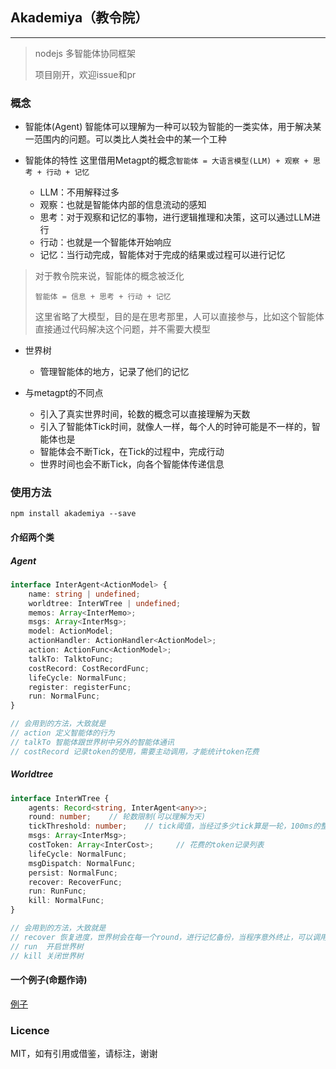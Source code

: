 ## Akademiya（教令院）
---
> nodejs 多智能体协同框架
> 
> 项目刚开，欢迎issue和pr

### 概念
- 智能体(Agent)
智能体可以理解为一种可以较为智能的一类实体，用于解决某一范围内的问题。可以类比人类社会中的某一个工种

- 智能体的特性
这里借用Metagpt的概念`智能体 = 大语言模型(LLM) + 观察 + 思考 + 行动 + 记忆`
    - LLM：不用解释过多
    - 观察：也就是智能体内部的信息流动的感知
    - 思考：对于观察和记忆的事物，进行逻辑推理和决策，这可以通过LLM进行
    - 行动：也就是一个智能体开始响应
    - 记忆：当行动完成，智能体对于完成的结果或过程可以进行记忆
> 对于教令院来说，智能体的概念被泛化
> 
> `智能体 = 信息 + 思考 + 行动 + 记忆`
> 
> 这里省略了大模型，目的是在思考那里，人可以直接参与，比如这个智能体直接通过代码解决这个问题，并不需要大模型

- 世界树
  - 管理智能体的地方，记录了他们的记忆

- 与metagpt的不同点
  - 引入了真实世界时间，轮数的概念可以直接理解为天数
  - 引入了智能体Tick时间，就像人一样，每个人的时钟可能是不一样的，智能体也是
  - 智能体会不断Tick，在Tick的过程中，完成行动
  - 世界时间也会不断Tick，向各个智能体传递信息

### 使用方法
```
npm install akademiya --save
```

#### 介绍两个类

##### Agent
```typescript
interface InterAgent<ActionModel> {
    name: string | undefined;
    worldtree: InterWTree | undefined;
    memos: Array<InterMemo>;
    msgs: Array<InterMsg>;
    model: ActionModel;
    actionHandler: ActionHandler<ActionModel>;
    action: ActionFunc<ActionModel>;
    talkTo: TalktoFunc;
    costRecord: CostRecordFunc;
    lifeCycle: NormalFunc;
    register: registerFunc;
    run: NormalFunc;
}

// 会用到的方法，大致就是
// action 定义智能体的行为
// talkTo 智能体跟世界树中另外的智能体通讯
// costRecord 记录token的使用，需要主动调用，才能统计token花费
```

##### Worldtree
```typescript
interface InterWTree {
    agents: Record<string, InterAgent<any>>;
    round: number;    // 轮数限制(可以理解为天)
    tickThreshold: number;    // tick阈值，当经过多少tick算是一轮，100ms的整数倍
    msgs: Array<InterMsg>;
    costToken: Array<InterCost>;     // 花费的token记录列表
    lifeCycle: NormalFunc;
    msgDispatch: NormalFunc;
    persist: NormalFunc;
    recover: RecoverFunc;
    run: RunFunc;
    kill: NormalFunc;
}

// 会用到的方法，大致就是
// recover 恢复进度，世界树会在每一个round，进行记忆备份，当程序意外终止，可以调用这个方法，把记忆的json传进去即可
// run  开启世界树
// kill 关闭世界树
```

#### 一个例子(命题作诗)
[例子](https://github.com/Terencesun/akademiya/tree/master/example)

### Licence
MIT，如有引用或借鉴，请标注，谢谢
